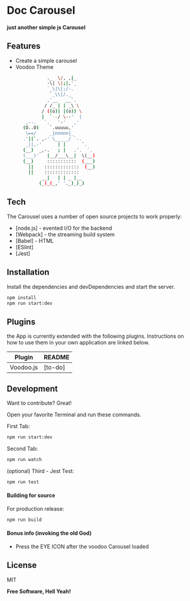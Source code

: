 # Doc Carousel
#### just another simple js Carousel

## Features
- Create a simple carousel
- Voodoo Theme

```sh
               ._  \/, ,|_
               -\| \|;|,'_
               `_\|\|;/-.
                `_\\|/._
               ,'__   __`.
              / /_ | | _\ \
             / ((o)| |(o)) \
             |  `--/ \--'  |
       ,--.   `.   '-'   ,'
      (O..O)    `.uuuuu,'
       \==/     _|nnnnn|_
      .'||`. ,-' \_____/ `-.
       _||,-'      | |      `.
      (__)  _,-.   ; |   .'.  `.
      (___)'   |__/___\__|  \(__)
      (__)     :::::::::::  (___)
        ||    :::::::::::::  (__)
        ||    :::::::::::::
             __|   | | _ |__
            (_(_(_,' '._)_)_)
```
## Tech

The Carousel uses a number of open source projects to work properly:

- [node.js] - evented I/O for the backend
- [Webpack] - the streaming build system
- [Babel] - HTML
- [ESlint] 
- [Jest]

## Installation
Install the dependencies and devDependencies and start the server.

```sh
npm install
npm run start:dev
```

## Plugins

the App is currently extended with the following plugins.
Instructions on how to use them in your own application are linked below.

| Plugin | README |
| ------ | ------ |
| Voodoo.js | [to-do] |


## Development

Want to contribute? Great!

Open your favorite Terminal and run these commands.

First Tab:

```sh
npm run start:dev
```

Second Tab:

```sh
npm run watch
```

(optional) Third - Jest Test:

```sh
npm run test
```

#### Building for source

For production release:

```sh
npm run build
```

#### Bonus info (invoking the old God)
- Press the EYE ICON after the voodoo Carousel loaded

## License

MIT

**Free Software, Hell Yeah!**
